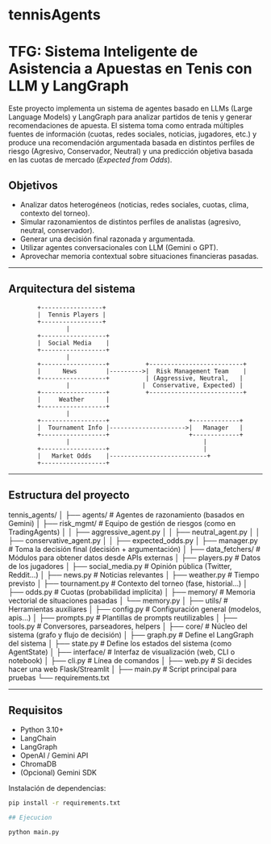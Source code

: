 # tennisAgents
# TFG: Sistema Inteligente de Asistencia a Apuestas en Tenis con LLM y LangGraph

Este proyecto implementa un sistema de agentes basado en LLMs (Large Language Models) y LangGraph para analizar partidos de tenis y generar recomendaciones de apuesta. El sistema toma como entrada múltiples fuentes de información (cuotas, redes sociales, noticias, jugadores, etc.) y produce una recomendación argumentada basada en distintos perfiles de riesgo (Agresivo, Conservador, Neutral) y una predicción objetiva basada en las cuotas de mercado (*Expected from Odds*).

## Objetivos

- Analizar datos heterogéneos (noticias, redes sociales, cuotas, clima, contexto del torneo).
- Simular razonamientos de distintos perfiles de analistas (agresivo, neutral, conservador).
- Generar una decisión final razonada y argumentada.
- Utilizar agentes conversacionales con LLM (Gemini o GPT).
- Aprovechar memoria contextual sobre situaciones financieras pasadas.

---

## Arquitectura del sistema

            +-----------------+
            |  Tennis Players |
            +-----------------+
                    |
            +------------------+
            |  Social Media    |
            +------------------+
                    |
            +------------------+          +--------------------------+
            |      News        |--------->|  Risk Management Team    |
            +------------------+          | (Aggressive, Neutral,   |
                    |                    |  Conservative, Expected) |
            +------------------+          +--------------------------+
            |     Weather      |
            +------------------+
                    |
            +------------------+                      +-------------+
            |  Tournament Info |--------------------->|   Manager   |
            +------------------+                      +-------------+
                    |                                     |
            +------------------+                          |
            |   Market Odds    |---------------------------+
            +------------------+


---

## Estructura del proyecto

tennis_agents/
│
├── agents/                  # Agentes de razonamiento (basados en Gemini)
│   ├── risk_mgmt/           # Equipo de gestión de riesgos (como en TradingAgents)
│   │   ├── aggressive_agent.py
│   │   ├── neutral_agent.py
│   │   ├── conservative_agent.py
│   │   ├── expected_odds.py
│   ├── manager.py           # Toma la decisión final (decisión + argumentación)
│
├── data_fetchers/          # Módulos para obtener datos desde APIs externas
│   ├── players.py           # Datos de los jugadores
│   ├── social_media.py      # Opinión pública (Twitter, Reddit…)
│   ├── news.py              # Noticias relevantes
│   ├── weather.py           # Tiempo previsto
│   ├── tournament.py        # Contexto del torneo (fase, historial…)
│   ├── odds.py              # Cuotas (probabilidad implícita)
│
├── memory/                 # Memoria vectorial de situaciones pasadas
│   └── memory.py
│
├── utils/                  # Herramientas auxiliares
│   ├── config.py            # Configuración general (modelos, apis…)
│   ├── prompts.py           # Plantillas de prompts reutilizables
│   ├── tools.py             # Conversores, parseadores, helpers
│
├── core/                   # Núcleo del sistema (grafo y flujo de decisión)
│   ├── graph.py             # Define el LangGraph del sistema
│   ├── state.py             # Define los estados del sistema (como AgentState)
│
├── interface/              # Interfaz de visualización (web, CLI o notebook)
│   ├── cli.py               # Línea de comandos
│   ├── web.py               # Si decides hacer una web Flask/Streamlit
│
├── main.py                 # Script principal para pruebas
└── requirements.txt


---

## Requisitos

- Python 3.10+
- LangChain
- LangGraph
- OpenAI / Gemini API
- ChromaDB
- (Opcional) Gemini SDK

Instalación de dependencias:

```bash
pip install -r requirements.txt

## Ejecucion

python main.py
